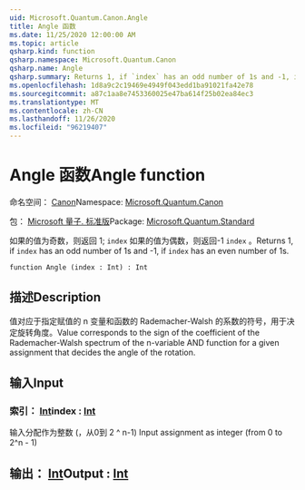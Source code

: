 ```yaml
---
uid: Microsoft.Quantum.Canon.Angle
title: Angle 函数
ms.date: 11/25/2020 12:00:00 AM
ms.topic: article
qsharp.kind: function
qsharp.namespace: Microsoft.Quantum.Canon
qsharp.name: Angle
qsharp.summary: Returns 1, if `index` has an odd number of 1s and -1, if `index` has an even number of 1s.
ms.openlocfilehash: 1d8a9c2c19469e4949f043edd1ba91021fa42e78
ms.sourcegitcommit: a87c1aa8e7453360025e47ba614f25b02ea84ec3
ms.translationtype: MT
ms.contentlocale: zh-CN
ms.lasthandoff: 11/26/2020
ms.locfileid: "96219407"
---
```

# <a name="angle-function"></a><span data-ttu-id="5daff-102">Angle 函数</span><span class="sxs-lookup"><span data-stu-id="5daff-102">Angle function</span></span>

<span data-ttu-id="5daff-103">命名空间： [Canon](xref:Microsoft.Quantum.Canon)</span><span class="sxs-lookup"><span data-stu-id="5daff-103">Namespace: [Microsoft.Quantum.Canon](xref:Microsoft.Quantum.Canon)</span></span>

<span data-ttu-id="5daff-104">包： [Microsoft 量子. 标准版](https://nuget.org/packages/Microsoft.Quantum.Standard)</span><span class="sxs-lookup"><span data-stu-id="5daff-104">Package: [Microsoft.Quantum.Standard](https://nuget.org/packages/Microsoft.Quantum.Standard)</span></span>


<span data-ttu-id="5daff-105">如果的值为奇数，则返回 1; `index` 如果的值为偶数，则返回-1 `index` 。</span><span class="sxs-lookup"><span data-stu-id="5daff-105">Returns 1, if `index` has an odd number of 1s and -1, if `index` has an even number of 1s.</span></span>

```qsharp
function Angle (index : Int) : Int
```


## <a name="description"></a><span data-ttu-id="5daff-106">描述</span><span class="sxs-lookup"><span data-stu-id="5daff-106">Description</span></span>

<span data-ttu-id="5daff-107">值对应于指定赋值的 n 变量和函数的 Rademacher-Walsh 的系数的符号，用于决定旋转角度。</span><span class="sxs-lookup"><span data-stu-id="5daff-107">Value corresponds to the sign of the coefficient of the Rademacher-Walsh spectrum of the n-variable AND function for a given assignment that decides the angle of the rotation.</span></span>

## <a name="input"></a><span data-ttu-id="5daff-108">输入</span><span class="sxs-lookup"><span data-stu-id="5daff-108">Input</span></span>

### <a name="index--int"></a><span data-ttu-id="5daff-109">索引： [Int](xref:microsoft.quantum.lang-ref.int)</span><span class="sxs-lookup"><span data-stu-id="5daff-109">index : [Int](xref:microsoft.quantum.lang-ref.int)</span></span>

<span data-ttu-id="5daff-110">输入分配作为整数 (，从0到 2 ^ n-1) </span><span class="sxs-lookup"><span data-stu-id="5daff-110">Input assignment as integer (from 0 to 2^n - 1)</span></span>



## <a name="output--int"></a><span data-ttu-id="5daff-111">输出： [Int](xref:microsoft.quantum.lang-ref.int)</span><span class="sxs-lookup"><span data-stu-id="5daff-111">Output : [Int](xref:microsoft.quantum.lang-ref.int)</span></span>

